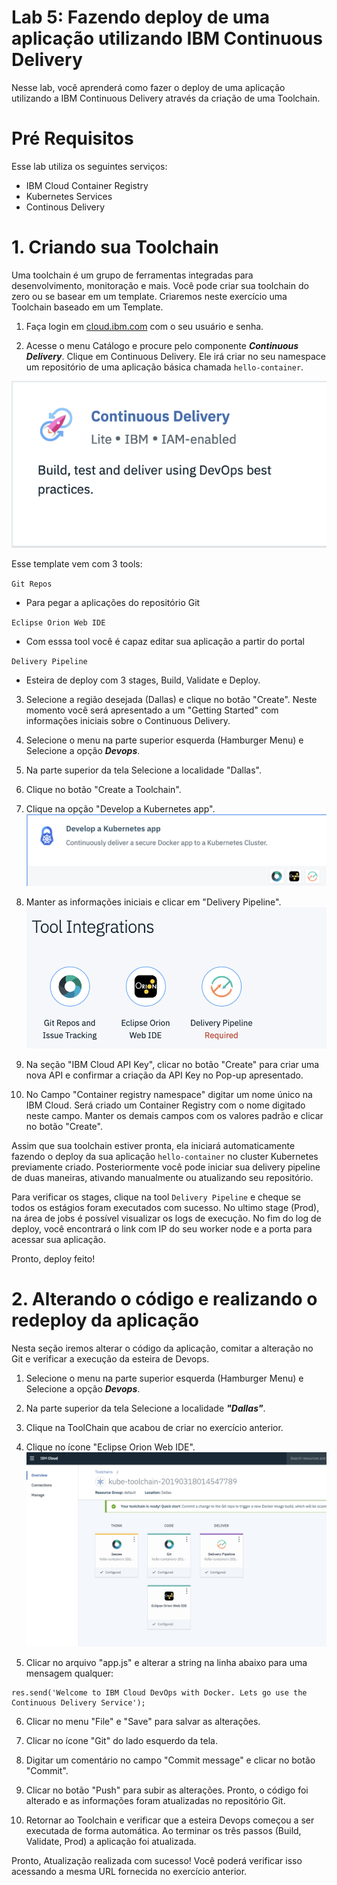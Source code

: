 # Lab 5: Fazendo deploy de uma aplicação utilizando IBM Continuous Delivery


Nesse lab, você aprenderá como fazer o deploy de uma aplicação utilizando a IBM Continuous Delivery através da criação de uma Toolchain. 

# Pré Requisitos
Esse lab utiliza os seguintes serviços:

- IBM Cloud Container Registry
- Kubernetes Services
- Continous Delivery

# 1. Criando sua Toolchain

Uma toolchain é um grupo de ferramentas integradas para desenvolvimento, monitoração e mais. Você pode criar sua toolchain do zero ou se basear em um template. Criaremos neste exercício uma Toolchain baseado em um Template.

1. Faça login em [cloud.ibm.com](https://cloud.ibm.com) com o seu usuário e senha.

2. Acesse o menu Catálogo e procure pelo componente ***Continuous Delivery***. Clique em Continuous Delivery. Ele irá criar no seu namespace um repositório de uma aplicação básica chamada `hello-container`.

![ContinuousDelivery](../images/ContinuousDelivery.png)

Esse template vem com 3 tools:

`Git Repos`
- Para pegar a aplicações do repositório Git

`Eclipse Orion Web IDE`
- Com esssa tool você é capaz editar sua aplicação a partir do portal

`Delivery Pipeline`
- Esteira de deploy com 3 stages, Build, Validate e Deploy.

3. Selecione a região desejada (Dallas) e clique no botão "Create". Neste momento você será apresentado a um "Getting Started" com informações iniciais sobre o Continuous Delivery.

4. Selecione o menu na parte superior esquerda (Hamburger Menu) e Selecione a opção ***Devops***.

5. Na parte superior da tela Selecione a localidade "Dallas".

6. Clique no botão "Create a Toolchain".

7. Clique na opção "Develop a Kubernetes app".
![KubernetesSample](../images/KubernetesSample.png)

8. Manter as informações iniciais e clicar em "Delivery Pipeline".
![DeliveryPipeline](../images/DeliveryPipeline.png)

9. Na seção "IBM Cloud API Key", clicar no botão "Create" para criar uma nova API e confirmar a criação da API Key no Pop-up apresentado.

10. No Campo "Container registry namespace" digitar um nome único na IBM Cloud. Será criado um Container Registry com o nome digitado neste campo. Manter os demais campos com os valores padrão e clicar no botão "Create".

Assim que sua toolchain estiver pronta, ela iniciará automaticamente fazendo o deploy da sua aplicação `hello-container` no cluster Kubernetes previamente criado. Posteriormente você pode iniciar sua delivery pipeline de duas maneiras, ativando manualmente ou atualizando seu repositório.

Para verificar os stages, clique na tool `Delivery Pipeline` e cheque se todos os estágios foram executados com sucesso. No ultimo stage (Prod), na área de jobs é possível visualizar os logs de execução. No fim do log de deploy, você encontrará o link com IP do seu worker node e a porta para acessar sua aplicação.

Pronto, deploy feito!

# 2. Alterando o código e realizando o redeploy da aplicação

Nesta seção iremos alterar o código da aplicação, comitar a alteração no Git e verificar a execução da esteira de Devops.

1. Selecione o menu na parte superior esquerda (Hamburger Menu) e Selecione a opção ***Devops***.

2. Na parte superior da tela Selecione a localidade ***"Dallas"***.

3. Clique na ToolChain que acabou de criar no exercício anterior.

4. Clique no ícone "Eclipse Orion Web IDE".
![Toolchain](../images/ToolChain.png)

5. Clicar no arquivo "app.js" e alterar a string na linha abaixo para uma mensagem qualquer:
```
res.send('Welcome to IBM Cloud DevOps with Docker. Lets go use the Continuous Delivery Service');
```

6. Clicar no menu "File" e "Save" para salvar as alterações.

7. Clicar no ícone "Git" do lado esquerdo da tela.

8. Digitar um comentário no campo "Commit message" e clicar no botão "Commit".

9. Clicar no botão "Push" para subir as alterações. Pronto, o código foi alterado e as informações foram atualizadas no repositório Git.

10. Retornar ao Toolchain e verificar que a esteira Devops começou a ser executada de forma automática. Ao terminar os três passos (Build, Validate, Prod) a aplicação foi atualizada.

Pronto, Atualização realizada com sucesso! Você poderá verificar isso acessando a mesma URL fornecida no exercício anterior.

